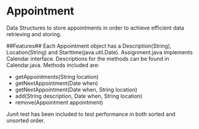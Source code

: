 # Appointment #
Data Structures to store appointments in order to achieve efficient data retrieving and storing. 

##Features##
Each Appointment object has a Description(String), Location(String) and Starttime(java.util.Date).
Assignment.java implements Calendar interface. Descriptions for the methods can be found in Calendar.java.
Methods included are:

- getAppointments(String location)
- getNextAppointment(Date when)
- getNextAppointment(Date when, String location)
- add(String description, Date when, String location)
- remove(Appointment appointment)

Junit test has been included to test performance in both sorted and unsorted order.

